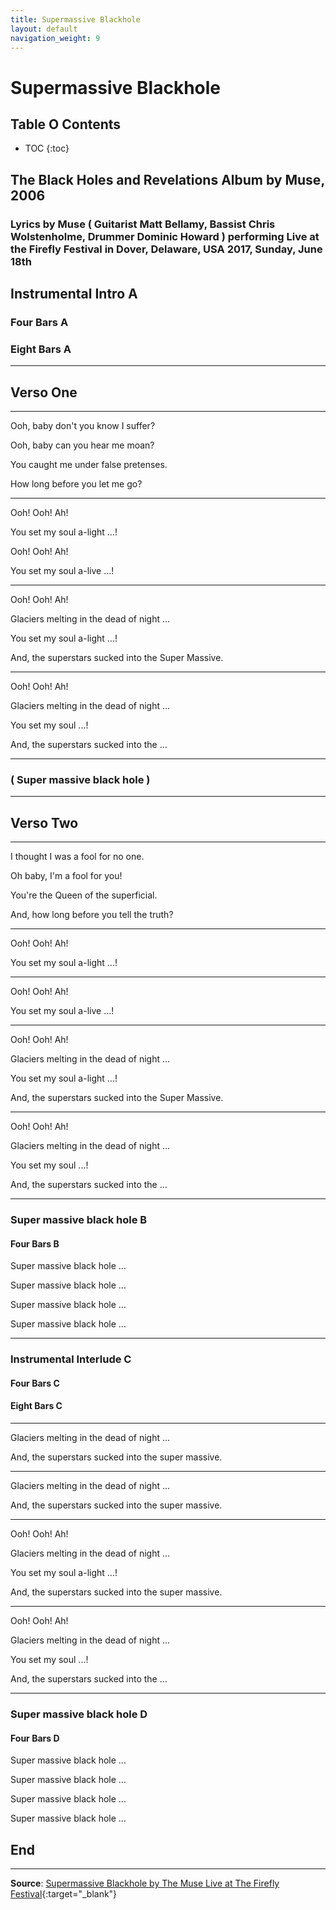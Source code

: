 ```yaml
---
title: Supermassive Blackhole
layout: default
navigation_weight: 9
---
```

# Supermassive Blackhole

## Table O Contents

- TOC
{:toc}

## The Black Holes and Revelations Album by Muse, 2006

### Lyrics by Muse ( Guitarist Matt Bellamy, Bassist Chris Wolstenholme, Drummer Dominic Howard ) performing Live at the Firefly Festival in Dover, Delaware, USA 2017, Sunday, June 18th

## Instrumental Intro A

### Four Bars A

### Eight Bars A

***

## Verso One

***

Ooh, baby don't you know I suffer?

Ooh, baby can you hear me moan?

You caught me under false pretenses.

How long before you let me go?

***

Ooh! Ooh! Ah!

You set my soul a-light ...!

Ooh! Ooh! Ah!

You set my soul a-live ...!

***

Ooh! Ooh! Ah!

Glaciers melting in the dead of night ...

You set my soul a-light ...!

And, the superstars sucked into the Super Massive.

***

Ooh! Ooh! Ah!

Glaciers melting in the dead of night ...

You set my soul ...!

And, the superstars sucked into the ...

***

### ( Super massive black hole )

***

## Verso Two

***

I thought I was a fool for no one.

Oh baby, I'm a fool for you!

You're the Queen of the superficial.

And, how long before you tell the truth?

***

Ooh! Ooh! Ah!

You set my soul a-light ...!

***

Ooh! Ooh! Ah!

You set my soul a-live ...!

***

Ooh! Ooh! Ah!

Glaciers melting in the dead of night ...

You set my soul a-light ...!

And, the superstars sucked into the Super Massive.

***

Ooh! Ooh! Ah!

Glaciers melting in the dead of night ...

You set my soul ...!

And, the superstars sucked into the ...

***

### Super massive black hole B

#### Four Bars B

Super massive black hole ...

Super massive black hole ...

Super massive black hole ...

Super massive black hole ...

***

### Instrumental Interlude C

#### Four Bars C

#### Eight Bars C

***

Glaciers melting in the dead of night ...

And, the superstars sucked into the super massive.

***

Glaciers melting in the dead of night ...

And, the superstars sucked into the super massive.

***

Ooh! Ooh! Ah!

Glaciers melting in the dead of night ...

You set my soul a-light ...!

And, the superstars sucked into the super massive.

***

Ooh! Ooh! Ah!

Glaciers melting in the dead of night ...

You set my soul ...!

And, the superstars sucked into the ...

***

### Super massive black hole D

#### Four Bars D

Super massive black hole ...

Super massive black hole ...

Super massive black hole ...

Super massive black hole ...

## End

***

**Source**: [Supermassive Blackhole by The Muse Live at The Firefly Festival](https://www.youtube.com/watch?v=bKyX3KNPH6s){:target="_blank"}
